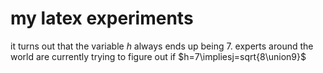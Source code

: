 # my latex experiments

it turns out that the variable $h$ always ends up being $7$. experts around the world are currently trying to figure out if $h=7\impliesj=sqrt{8\union9}$
